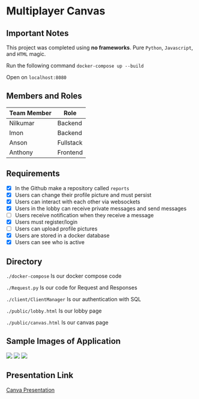 Multiplayer Canvas
===

## Important Notes
This project was completed using **no frameworks**. Pure `Python`, `Javascript`, and `HTML` magic.

Run the following command `docker-compose up --build`

Open on `localhost:8080`

## Members and Roles
|    Team Member |    Role           |  
|----------------|-------------------|  
|    Nilkumar    |    Backend        |  
|    Imon        |    Backend        |  
|    Anson       |    Fullstack      |  
|    Anthony     |    Frontend       |  


## Requirements
- [X] In the Github make a repository called `reports` 
- [X] Users can change their profile picture and must persist 
- [X] Users can interact with each other via websockets
- [X] Users in the lobby can receive private messages and send messages 
- [ ] Users receive notification when they receive a message
- [X] Users must register/login 
- [ ] Users can upload profile pictures 
- [X] Users are stored in a docker database 
- [X] Users can see who is active 

## Directory
`./docker-compose` Is our docker compose code

`./Request.py` Is our code for Request and Responses

`./client/ClientManager` Is our authentication with SQL

`./public/lobby.html` Is our lobby page

`./public/canvas.html` Is our canvas page



## Sample Images of Application
![](https://i.imgur.com/z6VyNNL.png)
![](https://i.imgur.com/bElWvix.png)
![](https://i.imgur.com/NljkIYH.gif)


## Presentation Link

[Canva Presentation](https://www.canva.com/design/DAEraxhKG6U/share/preview?token=zkQOKJS5eAQXanlnflH5jg&role=EDITOR&utm_content=DAEraxhKG6U&utm_campaign=designshare&utm_medium=link&utm_source=sharebutton)
